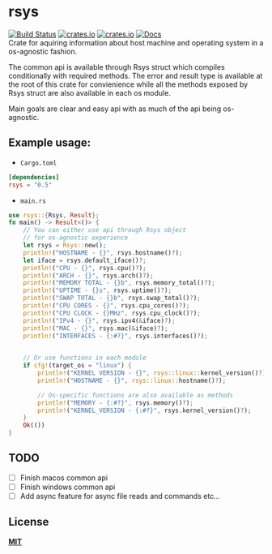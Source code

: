 # rsys
[![Build Status](https://travis-ci.com/wojciechkepka/rsys.svg?branch=master)](https://travis-ci.com/wojciechkepka/rsys)
[![crates.io](https://img.shields.io/crates/v/rsys)](https://crates.io/crates/rsys)
[![crates.io](https://img.shields.io/crates/l/rsys)](https://github.com/wojciechkepka/rsys/blob/master/LICENSE)
[![Docs](https://img.shields.io/badge/docs-master-brightgreen)](https://docs.rs/rsys)  
Crate for aquiring information about host machine and operating system
in a os-agnostic fashion.  
 
The common api is available through Rsys struct which compiles conditionally with
required methods. The error and result type is available at the root of this crate for convienience
while all the methods exposed by Rsys struct are also available in each os module.  

Main goals are clear and easy api with as much of the api being os-agnostic.
  
## Example usage:
- `Cargo.toml`

```toml
[dependencies]
rsys = "0.5"
```

- `main.rs`
```rust
use rsys::{Rsys, Result};
fn main() -> Result<()> {
    // You can either use api through Rsys object
    // for os-agnostic experience
    let rsys = Rsys::new();
    println!("HOSTNAME - {}", rsys.hostname()?);
    let iface = rsys.default_iface()?;
    println!("CPU - {}", rsys.cpu()?);
    println!("ARCH - {}", rsys.arch()?);
    println!("MEMORY TOTAL - {}b", rsys.memory_total()?);
    println!("UPTIME - {}s", rsys.uptime()?);
    println!("SWAP TOTAL - {}b", rsys.swap_total()?);
    println!("CPU CORES - {}", rsys.cpu_cores()?);
    println!("CPU CLOCK - {}MHz", rsys.cpu_clock()?);
    println!("IPv4 - {}", rsys.ipv4(&iface)?);
    println!("MAC - {}", rsys.mac(&iface)?);
    println!("INTERFACES - {:#?}", rsys.interfaces()?);

    
    // Or use functions in each module
    if cfg!(target_os = "linux") {
        println!("KERNEL VERSION - {}", rsys::linux::kernel_version()?);
        println!("HOSTNAME - {}", rsys::linux::hostname()?);

        // Os-specific functions are also available as methods
        println!("MEMORY - {:#?}", rsys.memory()?);
        println!("KERNEL_VERSION - {:#?}", rsys.kernel_version()?);
    }
    Ok(())
}
```

## TODO
 - [ ] Finish macos common api
 - [ ] Finish windows common api
 - [ ] Add async feature for async file reads and commands etc...

## License
[**MIT**](https://gitlab.com/vvvxxx/rsys/-/blob/master/LICENSE)

